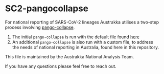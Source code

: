 # SC2-pangocollapse

For national reporting of SARS-CoV-2 lineages Austrakka utilises a two-step process involving [pango-collapse](https://github.com/MDU-PHL/pango-collapse).

1. The initial `pango-collapse` is run with the default file found [here](https://github.com/MDU-PHL/pango-collapse/blob/main/pango_collapse/collapse.txt)
2. An additional `pango-collapse` is also run with a custom file, to address the needs of national reporting in Australia, found here in this repository.

This file is maintained by the Austrakka National Analysis Team.

If you have any questions please feel free to reach out.
